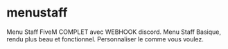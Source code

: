 # menustaff
Menu Staff FiveM COMPLET avec WEBHOOK discord.
Menu Staff Basique, rendu plus beau et fonctionnel. Personnaliser le comme vous voulez.
